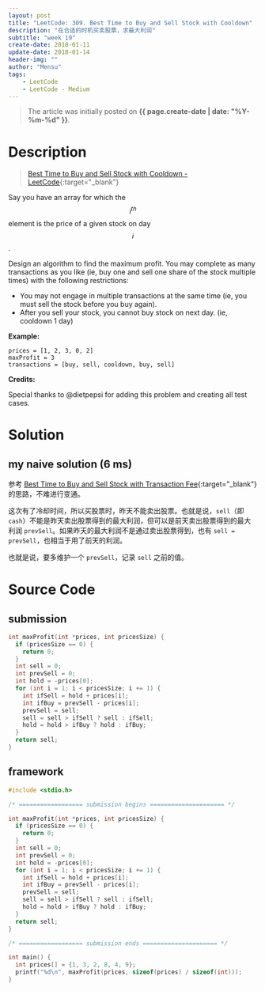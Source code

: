 ```yaml
---
layout: post
title: "LeetCode: 309. Best Time to Buy and Sell Stock with Cooldown"
description: "在合适的时机买卖股票，求最大利润"
subtitle: "week 19"
create-date: 2018-01-11
update-date: 2018-01-14
header-img: ""
author: "Mensu"
tags:
    - LeetCode
    - LeetCode - Medium
---
```


> The article was initially posted on **{{ page.create-date | date: "%Y-%m-%d" }}**.


# Description

> [Best Time to Buy and Sell Stock with Cooldown - LeetCode](https://leetcode.com/problems/best-time-to-buy-and-sell-stock-with-cooldown/description/){:target="_blank"}

Say you have an array for which the $$i^{th}$$ element is the price of a given stock on day $$i$$.

Design an algorithm to find the maximum profit. You may complete as many transactions as you like (ie, buy one and sell one share of the stock multiple times) with the following restrictions:

- You may not engage in multiple transactions at the same time (ie, you must sell the stock before you buy again).
- After you sell your stock, you cannot buy stock on next day. (ie, cooldown 1 day)

**Example:**

~~~
prices = [1, 2, 3, 0, 2]
maxProfit = 3
transactions = [buy, sell, cooldown, buy, sell]
~~~

**Credits:**

Special thanks to @dietpepsi for adding this problem and creating all test cases.

# Solution

## my naive solution (6 ms)

参考 [Best Time to Buy and Sell Stock with Transaction Fee](https://mensu.github.io/2018/01/04/leetcode-best-time-to-buy-and-sell-stock-with-transaction-fee.html){:target="_blank"} 的思路，不难进行变通。

这次有了冷却时间，所以买股票时，昨天不能卖出股票。也就是说，``sell``（即 ``cash``）不能是昨天卖出股票得到的最大利润，但可以是前天卖出股票得到的最大利润 ``prevSell``。如果昨天的最大利润不是通过卖出股票得到，也有 ``sell = prevSell``，也相当于用了前天的利润。

也就是说，要多维护一个 ``prevSell``，记录 ``sell`` 之前的值。

# Source Code

## submission

~~~c
int maxProfit(int *prices, int pricesSize) {
  if (pricesSize == 0) {
    return 0;
  }
  int sell = 0;
  int prevSell = 0;
  int hold = -prices[0];
  for (int i = 1; i < pricesSize; i += 1) {
    int ifSell = hold + prices[i];
    int ifBuy = prevSell - prices[i];
    prevSell = sell;
    sell = sell > ifSell ? sell : ifSell;
    hold = hold > ifBuy ? hold : ifBuy;
  }
  return sell;
}

~~~

## framework

~~~c
#include <stdio.h>

/* ================== submission begins ===================== */

int maxProfit(int *prices, int pricesSize) {
  if (pricesSize == 0) {
    return 0;
  }
  int sell = 0;
  int prevSell = 0;
  int hold = -prices[0];
  for (int i = 1; i < pricesSize; i += 1) {
    int ifSell = hold + prices[i];
    int ifBuy = prevSell - prices[i];
    prevSell = sell;
    sell = sell > ifSell ? sell : ifSell;
    hold = hold > ifBuy ? hold : ifBuy;
  }
  return sell;
}

/* ================== submission ends ===================== */

int main() {
  int prices[] = {1, 3, 2, 8, 4, 9};
  printf("%d\n", maxProfit(prices, sizeof(prices) / sizeof(int)));
}

~~~

